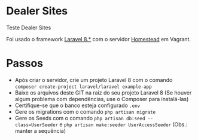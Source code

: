 # Dealer Sites
Teste Dealer Sites

Foi usado o framework [Laravel 8.*](https://laravel.com/docs/8.x) com o servidor [Homestead](https://laravel.com/docs/8.x/homestead) em Vagrant.

# Passos
* Após criar o servidor, crie um projeto Laravel 8 com o comando `composer create-project laravel/laravel example-app` 
* Baixe os arquivos deste GIT na raiz do seu projeto Laravel 8 (Se houver algum problema com dependências, use o Composer para instalá-las)
* Certifique-se que o banco esteja configurado `.env`
* Gere os migrations com o comando `php artisan migrate`
* Gere os Seeds com o comando `php artisan db:seed --class=UserSeeder` e `php artisan make:seeder UserAccessSeeder` (Obs.: manter a sequência)
